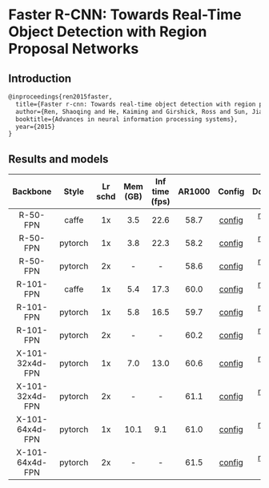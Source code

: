 # Faster R-CNN: Towards Real-Time Object Detection with Region Proposal Networks

## Introduction

<!-- [ALGORITHM] -->

```latex
@inproceedings{ren2015faster,
  title={Faster r-cnn: Towards real-time object detection with region proposal networks},
  author={Ren, Shaoqing and He, Kaiming and Girshick, Ross and Sun, Jian},
  booktitle={Advances in neural information processing systems},
  year={2015}
}
```

## Results and models

|    Backbone     |  Style  | Lr schd | Mem (GB) | Inf time (fps) | AR1000 | Config | Download |
| :-------------: | :-----: | :-----: | :------: | :------------: | :----: | :------: | :--------: |
|    R-50-FPN     |  caffe  |   1x    |   3.5    |      22.6      |  58.7  | [config](https://github.com/open-mmlab/mmdetection/tree/master/configs/rpn/rpn_r50_caffe_fpn_1x_coco.py) | [model](http://download.openmmlab.com/mmdetection/v2.0/rpn/rpn_r50_caffe_fpn_1x_coco/rpn_r50_caffe_fpn_1x_coco_20200531-5b903a37.pth) &#124; [log](http://download.openmmlab.com/mmdetection/v2.0/rpn/rpn_r50_caffe_fpn_1x_coco/rpn_r50_caffe_fpn_1x_coco_20200531_012334.log.json) |
|    R-50-FPN     | pytorch |   1x    |   3.8    |      22.3      |  58.2  | [config](https://github.com/open-mmlab/mmdetection/tree/master/configs/rpn/rpn_r50_fpn_1x_coco.py) | [model](http://download.openmmlab.com/mmdetection/v2.0/rpn/rpn_r50_fpn_1x_coco/rpn_r50_fpn_1x_coco_20200218-5525fa2e.pth) &#124; [log](http://download.openmmlab.com/mmdetection/v2.0/rpn/rpn_r50_fpn_1x_coco/rpn_r50_fpn_1x_coco_20200218_151240.log.json) |
|    R-50-FPN     | pytorch |   2x    |    -     |       -        |  58.6  | [config](https://github.com/open-mmlab/mmdetection/tree/master/configs/rpn/rpn_r50_fpn_2x_coco.py) | [model](http://download.openmmlab.com/mmdetection/v2.0/rpn/rpn_r50_fpn_2x_coco/rpn_r50_fpn_2x_coco_20200131-0728c9b3.pth) &#124; [log](http://download.openmmlab.com/mmdetection/v2.0/rpn/rpn_r50_fpn_2x_coco/rpn_r50_fpn_2x_coco_20200131_190631.log.json) |
|    R-101-FPN    |  caffe  |   1x    |   5.4    |      17.3      |  60.0  | [config](https://github.com/open-mmlab/mmdetection/tree/master/configs/rpn/rpn_r101_caffe_fpn_1x_coco.py) | [model](http://download.openmmlab.com/mmdetection/v2.0/rpn/rpn_r101_caffe_fpn_1x_coco/rpn_r101_caffe_fpn_1x_coco_20200531-0629a2e2.pth) &#124; [log](http://download.openmmlab.com/mmdetection/v2.0/rpn/rpn_r101_caffe_fpn_1x_coco/rpn_r101_caffe_fpn_1x_coco_20200531_012345.log.json) |
|    R-101-FPN    | pytorch |   1x    |   5.8    |      16.5      |  59.7  | [config](https://github.com/open-mmlab/mmdetection/tree/master/configs/rpn/rpn_r101_fpn_1x_coco.py) | [model](http://download.openmmlab.com/mmdetection/v2.0/rpn/rpn_r101_fpn_1x_coco/rpn_r101_fpn_1x_coco_20200131-2ace2249.pth) &#124; [log](http://download.openmmlab.com/mmdetection/v2.0/rpn/rpn_r101_fpn_1x_coco/rpn_r101_fpn_1x_coco_20200131_191000.log.json) |
|    R-101-FPN    | pytorch |   2x    |    -     |       -        |  60.2  | [config](https://github.com/open-mmlab/mmdetection/tree/master/configs/rpn/rpn_r101_fpn_2x_coco.py) | [model](http://download.openmmlab.com/mmdetection/v2.0/rpn/rpn_r101_fpn_2x_coco/rpn_r101_fpn_2x_coco_20200131-24e3db1a.pth) &#124; [log](http://download.openmmlab.com/mmdetection/v2.0/rpn/rpn_r101_fpn_2x_coco/rpn_r101_fpn_2x_coco_20200131_191106.log.json) |
| X-101-32x4d-FPN | pytorch |   1x    |   7.0    |      13.0      |  60.6  | [config](https://github.com/open-mmlab/mmdetection/tree/master/configs/rpn/rpn_x101_32x4d_fpn_1x_coco.py) | [model](http://download.openmmlab.com/mmdetection/v2.0/rpn/rpn_x101_32x4d_fpn_1x_coco/rpn_x101_32x4d_fpn_1x_coco_20200219-b02646c6.pth) &#124; [log](http://download.openmmlab.com/mmdetection/v2.0/rpn/rpn_x101_32x4d_fpn_1x_coco/rpn_x101_32x4d_fpn_1x_coco_20200219_012037.log.json) |
| X-101-32x4d-FPN | pytorch |   2x    |    -     |       -        |  61.1  | [config](https://github.com/open-mmlab/mmdetection/tree/master/configs/rpn/rpn_x101_32x4d_fpn_2x_coco.py) | [model](http://download.openmmlab.com/mmdetection/v2.0/rpn/rpn_x101_32x4d_fpn_2x_coco/rpn_x101_32x4d_fpn_2x_coco_20200208-d22bd0bb.pth) &#124; [log](http://download.openmmlab.com/mmdetection/v2.0/rpn/rpn_x101_32x4d_fpn_2x_coco/rpn_x101_32x4d_fpn_2x_coco_20200208_200752.log.json) |
| X-101-64x4d-FPN | pytorch |   1x    |   10.1   |      9.1       |  61.0  | [config](https://github.com/open-mmlab/mmdetection/tree/master/configs/rpn/rpn_x101_64x4d_fpn_1x_coco.py) | [model](http://download.openmmlab.com/mmdetection/v2.0/rpn/rpn_x101_64x4d_fpn_1x_coco/rpn_x101_64x4d_fpn_1x_coco_20200208-cde6f7dd.pth) &#124; [log](http://download.openmmlab.com/mmdetection/v2.0/rpn/rpn_x101_64x4d_fpn_1x_coco/rpn_x101_64x4d_fpn_1x_coco_20200208_200752.log.json) |
| X-101-64x4d-FPN | pytorch |   2x    |    -     |       -        |  61.5  | [config](https://github.com/open-mmlab/mmdetection/tree/master/configs/rpn/rpn_x101_64x4d_fpn_2x_coco.py) | [model](http://download.openmmlab.com/mmdetection/v2.0/rpn/rpn_x101_64x4d_fpn_2x_coco/rpn_x101_64x4d_fpn_2x_coco_20200208-c65f524f.pth) &#124; [log](http://download.openmmlab.com/mmdetection/v2.0/rpn/rpn_x101_64x4d_fpn_2x_coco/rpn_x101_64x4d_fpn_2x_coco_20200208_200752.log.json) |
